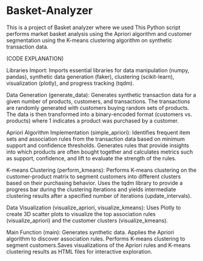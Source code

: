 # Basket-Analyzer

This is a project of Basket analyzer where we used This Python script performs market basket analysis using the Apriori algorithm and customer segmentation using the K-means clustering algorithm on synthetic transaction data.

(CODE EXPLANATION)

Libraries Import:
Imports essential libraries for data manipulation (numpy, pandas), synthetic data generation (faker), clustering (scikit-learn), visualization (plotly), and progress tracking (tqdm).

Data Generation (generate_data):
Generates synthetic transaction data for a given number of products, customers, and transactions. The transactions are randomly generated with customers buying random sets of products.
The data is then transformed into a binary-encoded format (customers vs. products) where 1 indicates a product was purchased by a customer.

Apriori Algorithm Implementation (simple_apriori):
Identifies frequent item sets and association rules from the transaction data based on minimum support and confidence thresholds.
Generates rules that provide insights into which products are often bought together and calculates metrics such as support, confidence, and lift to evaluate the strength of the rules.

K-means Clustering (perform_kmeans):
Performs K-means clustering on the customer-product matrix to segment customers into different clusters based on their purchasing behavior.
Uses the tqdm library to provide a progress bar during the clustering iterations and yields intermediate clustering results after a specified number of iterations (update_intervals).

Data Visualization (visualize_apriori, visualize_kmeans):
Uses Plotly to create 3D scatter plots to visualize the top association rules (visualize_apriori) and the customer clusters (visualize_kmeans).

Main Function (main):
Generates synthetic data. Applies the Apriori algorithm to discover association rules. Performs K-means clustering to segment customers.Saves visualizations of the Apriori rules and K-means clustering results as HTML files for interactive exploration.
